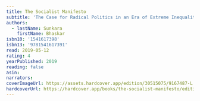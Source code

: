 ```yaml
---
title: The Socialist Manifesto
subtitle: 'The Case for Radical Politics in an Era of Extreme Inequality'
authors:
  - lastName: Sunkara
    firstName: Bhaskar
isbn10: '1541617398'
isbn13: '9781541617391'
read: 2019-05-12
rating: 4
yearPublished: 2019
reading: false
asin:
narrators:
coverImageUrl: https://assets.hardcover.app/edition/30515075/9167487-L.jpg
hardcoverUrl: https://hardcover.app/books/the-socialist-manifesto/editions/30515075
---
```

